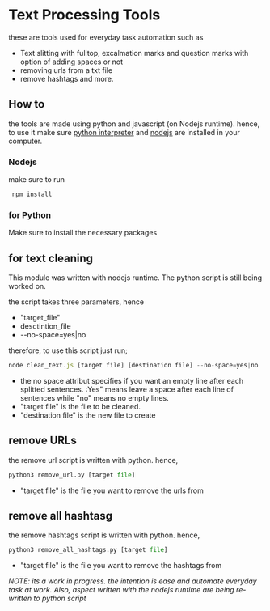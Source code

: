 # Text Processing Tools

these are tools used for everyday task automation such as 
- Text slitting with fulltop, excalmation marks and question marks with option of adding spaces or not
- removing urls from a txt file
- remove hashtags and more.

## How to

the tools are made using python and javascript (on Nodejs runtime). hence, to use it make sure [python interpreter](https://www.python.org/downloads/) and  [nodejs](https://nodejs.org/) are installed in your computer.

### Nodejs

make sure to run
``` javascript
 npm install
```

### for Python
Make sure to install the necessary packages

## for text cleaning

This module was written with  nodejs runtime. The python script is still being worked on.

the script takes three parameters, hence
- "target_file"
- desctintion_file
- --no-space=yes|no

therefore, to use this script just run;
``` javascript
node clean_text.js [target file] [destination file] --no-space=yes|no 
```
- the no space attribut specifies if you want an empty line after each splitted sentences. :Yes" means leave a space after each line of sentences while "no" means no empty lines.
- "target file" is the file to be cleaned.
- "destination file" is the new file to create 

## remove URLs

the remove url script is written with python. hence,
```python
python3 remove_url.py [target file]
```
- "target file" is the file you want to remove the urls from

## remove all hashtasg

the remove hashtags script is written with python. hence,
```python
python3 remove_all_hashtags.py [target file]
```
- "target file" is the file you want to remove the hashtags from

*NOTE: its a work in progress. the intention is ease and automate everyday task at work. Also, aspect written with the nodejs runtime are being re-written to python script* 


